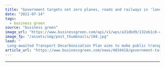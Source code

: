 ```yaml
---
title: "Government targets net zero planes, roads and railways in 'landmark' green transport strategy"
date: "2021-07-14"
tags: 
  - business green
source: "business green"
image_url: "https://www.businessgreen.com/api/v1/wps/a31dbd9/132eb1c8-cba5-4163-9477-b489e309dda2/3/iStock-532104434-uk-transport-london-road-rail-185x114.jpg"
image_fp: "/assets/img/post_thumbnails/104.jpg"
lead: "
 Long-awaited Transport Decarbonisation Plan aims to make public transport, walking and cycling 'natural first choice' for UK journeys ..."
article_url: "https://www.businessgreen.com/news/4034418/government-targets-net-zero-planes-roads-railways-landmark-green-transport-strategy"
---
```


---
